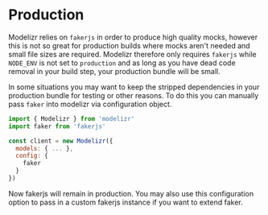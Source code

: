 # Production

Modelizr relies on `fakerjs` in order to produce high quality mocks, however this is not so great for production builds where mocks aren't needed and small
file sizes are required. Modelizr therefore only requires `fakerjs` while `NODE_ENV` is not set to `production` and as long as you have dead code removal 
in your build step, your production bundle will be small.

In some situations you may want to keep the stripped dependencies in your production bundle for testing or other reasons. To do this you can manually pass 
`faker` into modelizr via configuration object.
```javascript
import { Modelizr } from 'modelizr'
import faker from 'fakerjs'

const client = new Modelizr({
  models: { ... },
  config: {
    faker
  }
})
```

Now fakerjs will remain in production. You may also use this configuration option to pass in a custom fakerjs instance if you want to extend faker.